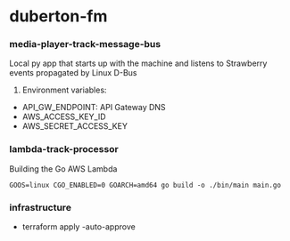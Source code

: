 # duberton-fm

### media-player-track-message-bus

Local py app that starts up with the machine and listens to Strawberry events propagated by Linux D-Bus

1. Environment variables:
    
- API_GW_ENDPOINT: API Gateway DNS
- AWS_ACCESS_KEY_ID
- AWS_SECRET_ACCESS_KEY

### lambda-track-processor

Building the Go AWS Lambda

`GOOS=linux CGO_ENABLED=0 GOARCH=amd64 go build -o ./bin/main main.go`

### infrastructure

- terraform apply -auto-approve